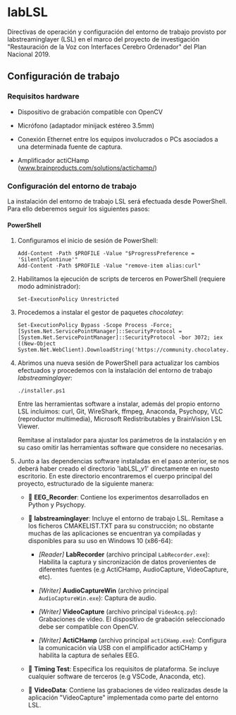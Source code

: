 # labLSL
Directivas de operación y configuración del entorno de trabajo provisto por labstreaminglayer (LSL) en el marco del proyecto de investigación "Restauración de la Voz con Interfaces Cerebro Ordenador" del Plan Nacional 2019.

## Configuración de trabajo

### Requisitos hardware

- Dispositivo de grabación compatible con OpenCV

- Micrófono (adaptador minijack estéreo 3.5mm)

- Conexión Ethernet entre los equipos involucrados o PCs asociados a una determinada fuente de captura.

- Amplificador actiCHamp (www.brainproducts.com/solutions/actichamp/)

### Configuración del entorno de trabajo
La instalación del entorno de trabajo LSL será efectuada desde PowerShell. Para ello deberemos seguir los siguientes pasos:

#### PowerShell

1. Configuramos el inicio de sesión de PowerShell:
      ```
      Add-Content -Path $PROFILE -Value "$ProgressPreference = 'SilentlyContinue'"
      Add-Content -Path $PROFILE -Value "remove-item alias:curl"
      ```

2. Habilitamos la ejecución de scripts de terceros en PowerShell (requiere modo administrador):
      ```
      Set-ExecutionPolicy Unrestricted
      ```

3. Procedemos a instalar el gestor de paquetes *chocolatey*:

     ```
    Set-ExecutionPolicy Bypass -Scope Process -Force; [System.Net.ServicePointManager]::SecurityProtocol = [System.Net.ServicePointManager]::SecurityProtocol -bor 3072; iex ((New-Object System.Net.WebClient).DownloadString('https://community.chocolatey.org/install.ps1')) 
    ```
            
4. Abrimos una nueva sesión de PowerShell para actualizar los cambios efectuados y procedemos con la instalación del entorno de trabajo *labstreaminglayer*:
      ```
      ./installer.ps1
      ```

      Entre las herramientas software a instalar, además del propio entorno LSL incluimos: curl, Git, WireShark, ffmpeg, Anaconda, Psychopy, VLC (reproductor multimedia), Microsoft Redistributables y BrainVision LSL Viewer. 

      Remítase al instalador para ajustar los parámetros de la instalación y en su caso omitir las herramientas software que considere no necesarias. 

5. Junto a las dependencias software instaladas en el paso anterior, se nos deberá haber creado el directorio 'labLSL_v1' directamente en nuesto escritorio. En este directorio encontraremos el cuerpo principal del proyecto, estructurado de la siguiente manera:

      - :file_folder: **EEG_Recorder**: Contiene los experimentos desarrollados en Python y Psychopy. 

      - :file_folder: **labstreaminglayer**: Incluye el entorno de trabajo LSL. Remítase a los ficheros CMAKELIST.TXT para su construcción; no obstante muchas de las aplicaciones se encuentran ya compiladas y disponibles para su uso en Windows 10 (x86-64):

          - *[Reader]* **LabRecorder** (archivo principal ```LabRecorder.exe```): Habilita la captura y sincronización de datos provenientes de diferentes fuentes (e.g ActiCHamp, AudioCapture, VideoCapture, etc).

          - *[Writer]* **AudioCaptureWin** (archivo principal ```AudioCaptureWin.exe```): Captura de audio.

          - *[Writer]* **VideoCapture** (archivo principal ```VideoAcq.py```): Grabaciones de vídeo. El dispositivo de grabación seleccionado debe ser compatible con OpenCV.

          - *[Writer]* **ActiCHamp** (archivo principal ```actiCHamp.exe```): Configura la comunicación vía USB con el amplificador actiCHamp y habilita la captura de señales EEG.

      - :file_folder: **Timing Test**: Especifica los requisitos de plataforma. Se incluye cualquier software de terceros (e.g VSCode, Anaconda, etc). 

      - :file_folder: **VideoData**: Contiene las grabaciones de vídeo realizadas desde la aplicación "VideoCapture" implementada como parte del entorno LSL.
